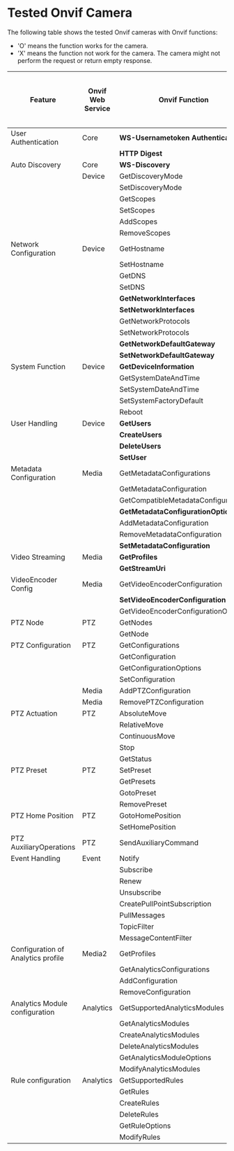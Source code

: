 # Tested Onvif Camera
The following table shows the tested Onvif cameras with Onvif functions:

* 'O' means the function works for the camera.
* 'X' means the function not work for the camera. The camera might not perform the request or return empty response.

| Feature                            | Onvif Web Service | Onvif Function                      | Hikvision DFI6256TE | Tapo C200 | BOSCH DINION IP starlight 6000 HD | GeoVision GV-BX8700 | Honeywell HC30WB5R1 |
|------------------------------------|-------------------|-------------------------------------|---------------------|-----------|-----------------------------------|---------------------|--------------|
| User Authentication                | Core              | **WS-Usernametoken Authentication** | O                   | O         | O                                 | O                   |   O          |
|                                    |                   | **HTTP Digest**                     | O                   | X         | O                                 | X                   |   X          |
| Auto Discovery                     | Core              | **WS-Discovery**                    | O                   | O         | O                                 | O                   |   O          |
|                                    | Device            | GetDiscoveryMode                    | O                   | O         | O                                 | O                   |   O          |
|                                    |                   | SetDiscoveryMode                    | O                   | O         | O                                 | O                   |   O          |
|                                    |                   | GetScopes                           | O                   | O         | O                                 | O                   |   O          |
|                                    |                   | SetScopes                           | O                   | O         | O                                 | O                   |   X          |
|                                    |                   | AddScopes                           | O                   | X         | O                                 | O                   |   O          |
|                                    |                   | RemoveScopes                        | O                   | X         | O                                 | O                   |   O          |
| Network Configuration              | Device            | GetHostname                         | O                   | O         | O                                 | O                   |   O          |
|                                    |                   | SetHostname                         | O                   | X         | O                                 | O                   |   O          |
|                                    |                   | GetDNS                              | O                   | X         | O                                 | O                   |   O          |
|                                    |                   | SetDNS                              | O                   | X         | O                                 | O                   |   X          |
|                                    |                   | **GetNetworkInterfaces**            | O                   | O         | O                                 | O                   |   O          |
|                                    |                   | **SetNetworkInterfaces**            | O                   | X         | O                                 | O                   |   O          |
|                                    |                   | GetNetworkProtocols                 | O                   | O         | O                                 | O                   |   O          |
|                                    |                   | SetNetworkProtocols                 | O                   | X         | O                                 | O                   |   O          |
|                                    |                   | **GetNetworkDefaultGateway**        | O                   | X         | O                                 | O                   |   O          |
|                                    |                   | **SetNetworkDefaultGateway**        | O                   | X         | O                                 | O                   |   X          |
| System Function                    | Device            | **GetDeviceInformation**            | O                   | O         | O                                 | O                   |   O
|                                    |                   | GetSystemDateAndTime                | O                   | O         | O                                 | O                   |   O
|                                    |                   | SetSystemDateAndTime                | O                   | X         | O                                 | O                   |   X
|                                    |                   | SetSystemFactoryDefault             | O                   | O         | O                                 | O                   |
|                                    |                   | Reboot                              | O                   | O         | O                                 | O                   |   O
| User Handling                      | Device            | **GetUsers**                        | O                   | X         | O                                 | O                   |   O          |
|                                    |                   | **CreateUsers**                     | O                   | X         | O                                 | O                   |   O          |
|                                    |                   | **DeleteUsers**                     | O                   | X         | O                                 | O                   |   X          |
|                                    |                   | **SetUser**                         | O                   | X         | O                                 | O                   |   O          |
| Metadata Configuration             | Media             | GetMetadataConfigurations           | O                   | X         | O                                 | O                   |   X          |
|                                    |                   | GetMetadataConfiguration            | O                   | X         | O                                 | O                   |   X         |
|                                    |                   | GetCompatibleMetadataConfigurations | O                   | X         | O                                 | O                   |   X          |
|                                    |                   | **GetMetadataConfigurationOptions** | O                   | X         | O                                 | O                   |   X          |
|                                    |                   | AddMetadataConfiguration            | O                   | X         | O                                 | O                   |   X         |
|                                    |                   | RemoveMetadataConfiguration         | O                   | X         | O                                 | O                   |   X         |
|                                    |                   | **SetMetadataConfiguration**        | O                   | X         | O                                 | O                   |   X          |
| Video Streaming                    | Media             | **GetProfiles**                     | O                   | O         | O                                 | O                   |   O          |
|                                    |                   | **GetStreamUri**                    | O                   | O         | O                                 | O                   |   O          |
| VideoEncoder  Config               | Media             | GetVideoEncoderConfiguration        | O                   | O         | O                                 | O                   |   O          |
|                                    |                   | **SetVideoEncoderConfiguration**    | O                   | X         | O                                 | O                   |   X          |
|                                    |                   | GetVideoEncoderConfigurationOptions | O                   | O         | O                                 | O                   |   O          |
| PTZ Node                           | PTZ               | GetNodes                            | X                   | O         | X                                 | X                   |   X          |
|                                    |                   | GetNode                             | X                   | O         | X                                 | X                   |   X          |
| PTZ Configuration                  | PTZ               | GetConfigurations                   | X                   | O         | X                                 | X                   |   X          |
|                                    |                   | GetConfiguration                    | X                   | O         | X                                 | X                   |   X          |
|                                    |                   | GetConfigurationOptions             | X                   | O         | X                                 | X                   |   X          |
|                                    |                   | SetConfiguration                    | X                   | X         | X                                 | X                   |   X          |
|                                    | Media             | AddPTZConfiguration                 | X                   | X         | X                                 | X                   |   X          |
|                                    | Media             | RemovePTZConfiguration              | X                   | X         | X                                 | X                   |   X          |
| PTZ Actuation                      | PTZ               | AbsoluteMove                        | X                   | O         | X                                 | X                   |   X          |
|                                    |                   | RelativeMove                        | X                   | O         | X                                 | X                   |   X          |
|                                    |                   | ContinuousMove                      | X                   | O         | X                                 | X                   |   X          |
|                                    |                   | Stop                                | X                   | O         | X                                 | X                   |   X          |
|                                    |                   | GetStatus                           | X                   | O         | X                                 | X                   |   X          |
| PTZ Preset                         | PTZ               | SetPreset                           | X                   | O         | X                                 | X                   |   X          |
|                                    |                   | GetPresets                          | X                   | O         | X                                 | X                   |   X          |
|                                    |                   | GotoPreset                          | X                   | O         | X                                 | X                   |   X          |
|                                    |                   | RemovePreset                        | X                   | O         | X                                 | X                   |   X          |
| PTZ Home Position                  | PTZ               | GotoHomePosition                    | X                   | X         | X                                 | X                   |   X          |
|                                    |                   | SetHomePosition                     | X                   | X         | X                                 | X                   |   X          |
| PTZ AuxiliaryOperations            | PTZ               | SendAuxiliaryCommand                | X                   | X         | X                                 | X                   |   X          |
| Event Handling                     | Event             | Notify                              | O                   | X         | O                                 | X                   |   X          |
|                                    |                   | Subscribe                           | O                   | X         | O                                 | X                   |   X          |
|                                    |                   | Renew                               | X                   | X         | O                                 | X                   |   X          |
|                                    |                   | Unsubscribe                         | O                   | X         | O                                 | X                   |   X          |
|                                    |                   | CreatePullPointSubscription         | O                   | X         | O                                 | X                   |   X          |
|                                    |                   | PullMessages                        | O                   | X         | O                                 | X                   |   X          |
|                                    |                   | TopicFilter                         | O                   | X         | O                                 | X                   |   X          |
|                                    |                   | MessageContentFilter                | X                   | X         | X                                 | X                   |   X          |
| Configuration of Analytics profile | Media2            | GetProfiles                         | X                   | X         | O                                 | X                   |   X          |
|                                    |                   | GetAnalyticsConfigurations          | X                   | X         | O                                 | X                   |   X          |
|                                    |                   | AddConfiguration                    | X                   | X         | O                                 | X                   |   X          |
|                                    |                   | RemoveConfiguration                 | X                   | X         | O                                 | X                   |   X          |
| Analytics Module configuration     | Analytics         | GetSupportedAnalyticsModules        | X                   | X         | O                                 | X                   |   X          |
|                                    |                   | GetAnalyticsModules                 | X                   | X         | O                                 | X                   |   X          |
|                                    |                   | CreateAnalyticsModules              | X                   | X         | X                                 | X                   |   X          |
|                                    |                   | DeleteAnalyticsModules              | X                   | X         | X                                 | X                   |   X          |
|                                    |                   | GetAnalyticsModuleOptions           | X                   | X         | O                                 | X                   |   X          |
|                                    |                   | ModifyAnalyticsModules              | X                   | X         | O                                 | X                   |   X          |
| Rule configuration                 | Analytics         | GetSupportedRules                   | X                   | X         | O                                 | X                   |   X          |
|                                    |                   | GetRules                            | X                   | X         | O                                 | X                   |   X          |
|                                    |                   | CreateRules                         | X                   | X         | O                                 | X                   |   X          |
|                                    |                   | DeleteRules                         | X                   | X         | O                                 | X                   |   X          |
|                                    |                   | GetRuleOptions                      | X                   | X         | O                                 | X                   |   X          |
|                                    |                   | ModifyRules                         | X                   | X         | O                                 | X                   |   X          |
